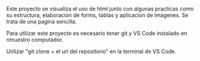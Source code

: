 Este proyecto se visualiza el uso de html junto con algunas practicas como su estructura, elaboracion de forms, tablas y aplicacion de imagenes. Se trata de una pagina sencilla.

Para utilizar este proyecto es necesario tener git y VS Code instalado en nmuestro computador.

Urilizar "git clone + el url del repositorio" en la terminal de VS Code.
